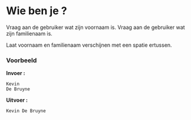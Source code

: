# Wie ben je ?

Vraag aan de gebruiker wat zijn voornaam is.
Vraag aan de gebruiker wat zijn familienaam is.

Laat voornaam en familienaam verschijnen met een spatie ertussen.

### Voorbeeld
**Invoer :**

    Kevin
    De Bruyne
    
**Uitvoer :**

    Kevin De Bruyne
